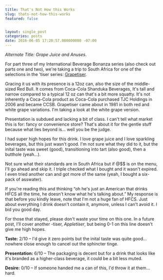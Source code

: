 ```yaml
---
title: That's Not How this Works
slug: thats-not-how-this-works
featured: false


layout: single_post
categories: posts
date: 2016-06-05 17:20:57.000000000 -07:00
---
```


_Alternate Title: Grape Juice and Anuses_.

For part three of my International Beverage Bonanza series (also check out parts one and two), we're taking a trip to South Africa for one of the selections in the 'tiser series: [Grapetiser](http://www.ccsb.co.za/appletiser-beverages/Grapetiser/index.html?&re=1).

Gracing it us with its presence is a 12oz can, also the size of the middle-sized Red Bull. It comes from Coca-Cola Shanduka Beverages, It's tall and narrow compared to a typical 12 oz can that's a bit more squatty. It's not inherently a Coca-Cola product as Coca-Cola purchased TJC Holdings in 2006 and became CCSB. Grapetiser came about in 1981 in both red and white grape variations. I'm taking a look at the white grape version.

Presentation is subdued and lacking a bit of class. I can't tell what market this is for: fancy or convenience store? That's about it for the gentle stuff because what lies beyond is… well you be the judge.

I had super high hopes for this drink. I love grape juice and I love sparkling beverages, but this just wasn't good. I'm not sure what they did to it, but the inital taste was sweet (good), transitioning into tart (also good), then a butthole (yeah…).

Not sure what their standards are in South Africa but if @$$ is on the menu, I'll go ahead and skip it. I triple checked what I bought and it wasn't expired. I even tried another can and got more of the same (yeah, I bought a six-pack of asswater).

If you're reading this and thinking “oh he's just an American that drinks HFCS all the time, he doesn't know what he's talking about.” My response is that before you kindly leave, note that I'm not a huge fan of HFCS. Just about everything I drink doesn't contain it, anymore, unless I can't avoid it. I bid you good day.

For those that stayed, please don't waste your time on this one. In a future post, I'll cover another -tiser, _Appletiser_, but being 0-1 on this line doesn't give me high hopes.

**Taste:** 2/10 – I'd give it zero points but the inital taste was quite good… nowhere close enough to cancel out the sphincter tinge.

**Presentation:** 6/10 – The packaging is decent but for a drink that looks like it's branded as a higher-class beverage, it could be a bit less muted.

**Desire:** 0/10 – If someone handed me a can of this, I'd throw it at them… hard.

